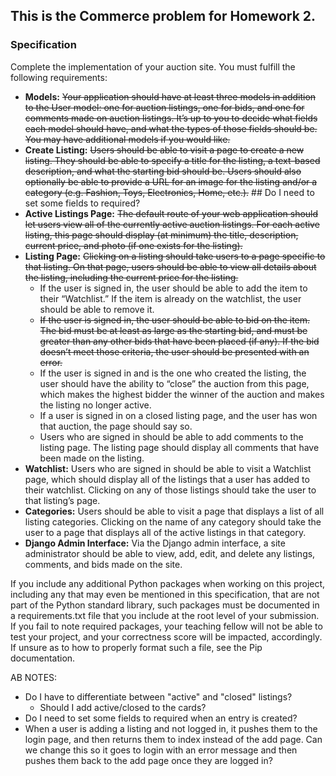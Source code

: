 ## This is the Commerce problem for Homework 2.

### Specification
Complete the implementation of your auction site. You must fulfill the following requirements:

- **Models:** ~~Your application should have at least three models in addition to the User model: one for auction listings, one for bids, and one for comments made on auction listings. It’s up to you to decide what fields each model should have, and what the types of those fields should be. You may have additional models if you would like.~~
- **Create Listing:** ~~Users should be able to visit a page to create a new listing. They should be able to specify a title for the listing, a text-based description, and what the starting bid should be. Users should also optionally be able to provide a URL for an image for the listing and/or a category (e.g. Fashion, Toys, Electronics, Home, etc.).~~  ## Do I need to set some fields to required?
- **Active Listings Page:** ~~The default route of your web application should let users view all of the currently active auction listings. For each active listing, this page should display (at minimum) the title, description, current price, and photo (if one exists for the listing).~~
- **Listing Page:** ~~Clicking on a listing should take users to a page specific to that listing. On that page, users should be able to view all details about the listing, including the current price for the listing.~~
    - If the user is signed in, the user should be able to add the item to their “Watchlist.” If the item is already on the watchlist, the user should be able to remove it.
    - ~~If the user is signed in, the user should be able to bid on the item. The bid must be at least as large as the starting bid, and must be greater than any other bids that have been placed (if any). If the bid doesn’t meet those criteria, the user should be presented with an error.~~
    - If the user is signed in and is the one who created the listing, the user should have the ability to “close” the auction from this page, which makes the highest bidder the winner of the auction and makes the listing no longer active.
    - If a user is signed in on a closed listing page, and the user has won that auction, the page should say so.
    - Users who are signed in should be able to add comments to the listing page. The listing page should display all comments that have been made on the listing.
 - **Watchlist:** Users who are signed in should be able to visit a Watchlist page, which should display all of the listings that a user has added to their watchlist. Clicking on any of those listings should take the user to that listing’s page.
- **Categories:** Users should be able to visit a page that displays a list of all listing categories. Clicking on the name of any category should take the user to a page that displays all of the active listings in that category.
- **Django Admin Interface:** Via the Django admin interface, a site administrator should be able to view, add, edit, and delete any listings, comments, and bids made on the site.

If you include any additional Python packages when working on this project, including any that may even be mentioned in this specification, that are not part of the Python standard library, such packages must be documented in a requirements.txt file that you include at the root level of your submission. If you fail to note required packages, your teaching fellow will not be able to test your project, and your correctness score will be impacted, accordingly. If unsure as to how to properly format such a file, see the Pip documentation.

AB NOTES:  
- Do I have to differentiate between "active" and "closed" listings?
    - Should I add active/closed to the cards?
- Do I need to set some fields to required when an entry is created?  
- When a user is adding a listing and not logged in, it pushes them to the login page, and then returns them to index instead of the add page.  Can we change this so it goes to login with an error message and then pushes them back to the add page once they are logged in?